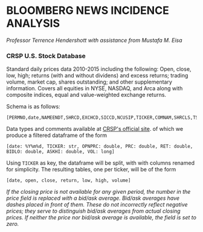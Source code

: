 # BLOOMBERG NEWS INCIDENCE ANALYSIS

_Professor Terrence Hendershott with assistance from Mustafa M. Eisa_

### CRSP U.S. Stock Database

Standard daily prices data 2010-2015 including the following: Open, close, low, high; returns (with and without dividens) and excess returns; trading volume, market cap, shares outstanding; and other supplementary information. Covers all equities in NYSE, NASDAQ, and Arca along with composite indices, equal and value-weighted exchange returns.

Schema is as follows:

```
[PERMNO,date,NAMEENDT,SHRCD,EXCHCD,SICCD,NCUSIP,TICKER,COMNAM,SHRCLS,TSYMBOL,NAICS,PRIMEXCH,TRDSTAT,SECSTAT,PERMCO,ISSUNO,HEXCD,HSICCD,CUSIP,DCLRDT,DLAMT,DLPDT,DLSTCD,NEXTDT,PAYDT,RCRDDT,SHRFLG,HSICMG,HSICIG,DISTCD,DIVAMT,FACPR,FACSHR,ACPERM,ACCOMP,NWPERM,DLRETX,DLPRC,DLRET,TRTSCD,NMSIND,MMCNT,NSDINX,BIDLO,ASKHI,PRC,VOL,RET,BID,ASK,SHROUT,CFACPR,CFACSHR,OPENPRC,NUMTRD,RETX,vwretd,vwretx,ewretd,ewretx,sprtrn]
```
Data types and comments available at [CRSP's official site](http://www.crsp.com/products/documentation/stock-data-structure).
of which we produce a filtered dataframe of the form
```
[date: %Y%m%d, TICKER: str, OPNPRC: double, PRC: double, RET: double, BIDLO: double, ASKHI: double, VOL: long]
```
Using `TICKER` as key, the dataframe will be split, with with columns renamed for simplicity. The resulting tables, one per ticker, will be of the form
```
[date, open, close, return, low, high, volume]
```
 
_If the closing price is not available for any given period, the number in the price field is replaced with a bid/ask average. Bid/ask averages have dashes placed in front of them. These do not incorrectly reflect negative prices; they serve to distinguish bid/ask averages from actual closing prices. If neither the price nor bid/ask average is available, the field is set to zero._
